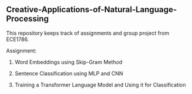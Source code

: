 ## Creative-Applications-of-Natural-Language-Processing

This repository keeps track of assignments and group project from ECE1786.

Assignment:

1. Word Embeddings using Skip-Gram Method

2. Sentence Classification using MLP and CNN

3. Training a Transformer Language Model and Using it for Classification
